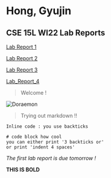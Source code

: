 
# Hong, Gyujin
## CSE 15L WI22 Lab Reports


[Lab Report 1](https://gyuj.github.io/cse15l-lab-reports/lab-report-1-week-2.html)

[Lab Report 2](https://gyuj.github.io/cse15l-lab-reports/lab-report-2-week-4.html)

[Lab Report 3](https://gyuj.github.io/cse15l-lab-reports/lab-report-3-week-6.html)

[Lab_Report_4](https://gyuj.github.io/cse15l-lab-reports/lab-report-4-week-8.html)



> Welcome !
> 
![Doraemon](https://static.tvtropes.org/pmwiki/pub/images/doraemon_asd.png)
> Trying out markdown !! 





`Inline code : you use backticks` 

```
# code block how cool
you can either print '3 backticks or'
or print 'indent 4 spaces'
```

*The first lab report is due tomorrow !*

**THIS IS BOLD**
